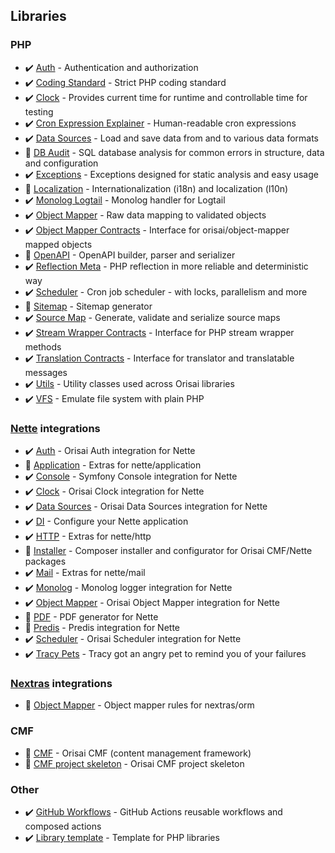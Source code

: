 ## Libraries

### PHP

- ✔️ [Auth](https://github.com/orisai/auth) - Authentication and authorization
- ✔️ [Coding Standard](https://github.com/orisai/coding-standard-php) - Strict PHP coding standard
- ✔️ [Clock](https://github.com/orisai/clock) - Provides current time for runtime and controllable time for testing
- ✔️ [Cron Expression Explainer](https://github.com/orisai/cron-expression-explainer) - Human-readable cron expressions
- ✔️ [Data Sources](https://github.com/orisai/data-sources) - Load and save data from and to various data formats
- 🚧 [DB Audit](https://github.com/orisai/db-audit) - SQL database analysis for common errors in structure, data and configuration
- ✔️ [Exceptions](https://github.com/orisai/exceptions) - Exceptions designed for static analysis and easy usage
- 🚧 [Localization](https://github.com/orisai/localization) - Internationalization (i18n) and localization (l10n)
- ✔️ [Monolog Logtail](https://github.com/orisai/monolog-logtail) - Monolog handler for Logtail
- ✔️ [Object Mapper](https://github.com/orisai/object-mapper) - Raw data mapping to validated objects
- ✔️ [Object Mapper Contracts](https://github.com/orisai/object-mapper-contracts) - Interface for orisai/object-mapper mapped objects
- 🚧 [OpenAPI](https://github.com/orisai/openapi) - OpenAPI builder, parser and serializer
- ✔️ [Reflection Meta](https://github.com/orisai/reflection-meta) - PHP reflection in more reliable and deterministic way
- ✔️ [Scheduler](https://github.com/orisai/scheduler) - Cron job scheduler - with locks, parallelism and more
- 🚧 [Sitemap](https://github.com/orisai/sitemap) - Sitemap generator
- ✔️ [Source Map](https://github.com/orisai/source-map) - Generate, validate and serialize source maps
- ✔️ [Stream Wrapper Contracts](https://github.com/orisai/stream-wrapper-contracts) - Interface for PHP stream wrapper methods
- ✔️ [Translation Contracts](https://github.com/orisai/translation-contracts) - Interface for translator and translatable messages
- ✔️ [Utils](https://github.com/orisai/utils) - Utility classes used across Orisai libraries
- ✔️ [VFS](https://github.com/orisai/vfs) - Emulate file system with plain PHP

### [Nette](https://nette.org) integrations

- ✔️ [Auth](https://github.com/orisai/nette-auth) - Orisai Auth integration for Nette
- 🚧 [Application](https://github.com/orisai/nette-application) - Extras for nette/application
- ✔️ [Console](https://github.com/orisai/nette-console) - Symfony Console integration for Nette
- ✔️ [Clock](https://github.com/orisai/nette-clock) - Orisai Clock integration for Nette
- ✔️ [Data Sources](https://github.com/orisai/nette-data-sources) - Orisai Data Sources integration for Nette
- ✔️ [DI](https://github.com/orisai/nette-di) - Configure your Nette application
- ✔️ [HTTP](https://github.com/orisai/nette-http) - Extras for nette/http
- 🚧 [Installer](https://github.com/orisai/installer) - Composer installer and configurator for Orisai CMF/Nette packages
- ✔️ [Mail](https://github.com/orisai/nette-mail) - Extras for nette/mail
- ✔️ [Monolog](https://github.com/orisai/nette-monolog) - Monolog logger integration for Nette
- ✔️ [Object Mapper](https://github.com/orisai/nette-object-mapper) - Orisai Object Mapper integration for Nette
- 🚧 [PDF](https://github.com/orisai/nette-pdf) - PDF generator for Nette
- 🚧 [Predis](https://github.com/orisai/nette-predis) - Predis integration for Nette
- ✔️ [Scheduler](https://github.com/orisai/nette-scheduler) - Orisai Scheduler integration for Nette
- ✔️ [Tracy Pets](https://github.com/orisai/tracy-pets) - Tracy got an angry pet to remind you of your failures

### [Nextras](https://nextras.org) integrations

- 🚧 [Object Mapper](https://github.com/orisai/nextras-object-mapper) - Object mapper rules for nextras/orm

### CMF

- 🚧 [CMF](https://github.com/orisai/cmf) - Orisai CMF (content management framework)
- 🚧 [CMF project skeleton](https://github.com/orisai/cmf-project) - Orisai CMF project skeleton

### Other

- ✔️ [GitHub Workflows](https://github.com/orisai/github-workflows) - GitHub Actions reusable workflows and composed
  actions
- ✔️ [Library template](https://github.com/orisai/library-template) - Template for PHP libraries
